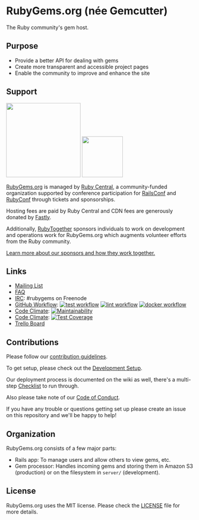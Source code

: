 # RubyGems.org (née Gemcutter)
The Ruby community's gem host.

## Purpose

* Provide a better API for dealing with gems
* Create more transparent and accessible project pages
* Enable the community to improve and enhance the site

## Support

<a href="https://rubytogether.org/"><img src="https://rubytogether.org/images/rubies.svg" width=200></a>
<a href="https://rubycentral.org/"><img src="doc/ruby_central_logo.png" height=110></a><br/>

[RubyGems.org](https://rubygems.org) is managed by [Ruby Central](https://rubycentral.org), a community-funded organization supported by conference participation for [RailsConf](https://railsconf.org) and [RubyConf](https://rubyconf.org) through tickets and sponsorships.

Hosting fees are paid by Ruby Central and CDN fees are generously donated by [Fastly](https://fastly.com).

Additionally, [RubyTogether](https://rubytogether.org) sponsors individuals to work on development and operations work for RubyGems.org which augments volunteer efforts from the Ruby community.

[Learn more about our sponsors and how they work together.](https://rubygems.org/pages/sponsors)

## Links

* [Mailing List][]
* [FAQ][]
* [IRC][]: #rubygems on Freenode
* [GitHub Workflow][]: [![test workflow](https://github.com/rubygems/rubygems.org/actions/workflows/test.yml/badge.svg)](https://github.com/rubygems/rubygems.org/actions/workflows/test.yml) [![lint workflow](https://github.com/rubygems/rubygems.org/actions/workflows/lint.yml/badge.svg)](https://github.com/rubygems/rubygems.org/actions/workflows/lint.yml) [![docker workflow](https://github.com/rubygems/rubygems.org/actions/workflows/docker.yml/badge.svg)](https://github.com/rubygems/rubygems.org/actions/workflows/docker.yml)
* [Code Climate][]: [![Maintainability](https://api.codeclimate.com/v1/badges/7110bb3f9b765042d604/maintainability)](https://codeclimate.com/github/rubygems/rubygems.org/maintainability)
* [Code Climate][]: [![Test Coverage](https://api.codeclimate.com/v1/badges/7110bb3f9b765042d604/test_coverage)](https://codeclimate.com/github/rubygems/rubygems.org/test_coverage)
* [Trello Board][]

[mailing list]: https://groups.google.com/group/rubygems-org
[faq]: https://help.rubygems.org/kb/gemcutter/faq
[irc]: https://webchat.freenode.net/?channels=rubygems
[github workflow]: https://github.com/rubygems/rubygems.org/actions/
[code climate]: https://codeclimate.com/github/rubygems/rubygems.org
[trello board]: https://trello.com/board/rubygems-org/513f9634a7ed906115000755

## Contributions

Please follow our [contribution guidelines][].

[contribution guidelines]: https://github.com/rubygems/rubygems.org/blob/master/CONTRIBUTING.md

To get setup, please check out the [Development Setup][].

[development setup]: https://github.com/rubygems/rubygems.org/blob/master/CONTRIBUTING.md#development-setup

Our deployment process is documented on the wiki as well, there's a multi-step
[Checklist][] to run through.

[checklist]: https://github.com/rubygems/rubygems-infrastructure/wiki/Deploys

Also please take note of our [Code of Conduct](https://github.com/rubygems/rubygems.org/blob/master/CODE_OF_CONDUCT.md).

If you have any trouble or questions getting set up please create an issue on this repository and we'll be happy to help!

## Organization

RubyGems.org consists of a few major parts:

* Rails app: To manage users and allow others to view gems, etc.
* Gem processor: Handles incoming gems and storing them in Amazon S3 (production) or
  on the filesystem in `server/` (development).

## License

RubyGems.org uses the MIT license. Please check the [LICENSE][] file for more details.

[license]: https://github.com/rubygems/rubygems.org/blob/master/MIT-LICENSE
